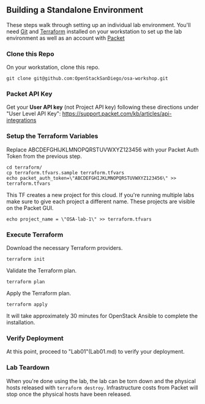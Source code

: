 ## Building a Standalone Environment

These steps walk through setting up an individual lab environment. You'll need [Git](https://git-scm.com) and [Terraform](https://www.terraform.io) installed on your workstation to set up the lab environment as well as an account with [Packet](http://www.packet.com/)

### Clone this Repo

On your workstation, clone this repo.

```
git clone git@github.com:OpenStackSanDiego/osa-workshop.git
```

### Packet API Key

Get your **User API key** (not Project API key) following these directions under "User Level API Key":
https://support.packet.com/kb/articles/api-integrations

### Setup the Terraform Variables

Replace ABCDEFGHIJKLMNOPQRSTUVWXYZ123456 with your Packet Auth Token from the previous step.

```
cd terraform/
cp terraform.tfvars.sample terraform.tfvars
echo packet_auth_token=\"ABCDEFGHIJKLMNOPQRSTUVWXYZ123456\" >> terraform.tfvars
```

This TF creates a new project for this cloud. If you're running multiple labs make sure to give each project a different name. These projects are visible on the Packet GUI.

```
echo project_name = \"OSA-lab-1\" >> terraform.tfvars
```

### Execute Terraform

Download the necessary Terraform providers.
```
terraform init
```

Validate the Terraform plan.
```
terraform plan
```

Apply the Terraform plan.
```
terraform apply
```

It will take approximately 30 minutes for OpenStack Ansible to complete the installation.


### Verify Deployment

At this point, proceed to "Lab01"(Lab01.md) to verify your deployment.

### Lab Teardown

When you're done using the lab, the lab can be torn down and the physical hosts released with ```terraform destroy```. Infrastructure costs from Packet will stop once the physical hosts have been released.
